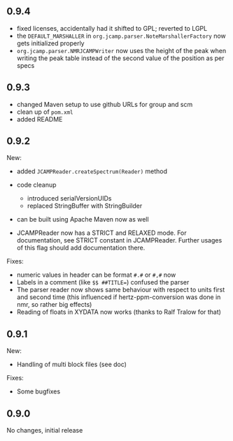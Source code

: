 0.9.4
-----

* fixed licenses, accidentally had it shifted to GPL; reverted to LGPL
* the `DEFAULT_MARSHALLER` in `org.jcamp.parser.NoteMarshallerFactory` now gets
  initialized properly
* `org.jcamp.parser.NMRJCAMPWriter` now uses the height of the peak when writing
  the peak table instead of the second value of the position as per specs


0.9.3
-----

* changed Maven setup to use github URLs for group and scm
* clean up of `pom.xml`
* added README


0.9.2
-----

New:

* added `JCAMPReader.createSpectrum(Reader)` method
* code cleanup

  * introduced serialVersionUIDs
  * replaced StringBuffer with StringBuilder

* can be built using Apache Maven now as well
* JCAMPReader now has a STRICT and RELAXED mode. For documentation, 
  see STRICT constant in JCAMPReader. Further usages of this flag 
  should add documentation there.

Fixes:

* numeric values in header can be format `#.#` or `#,#` now
* Labels in a comment (like `$$ ##TITLE=`) confused the parser
* The parser reader now shows same behaviour with respect to units 
  first and second time (this influenced if hertz-ppm-conversion was 
  done in nmr, so rather big effects)
* Reading of floats in XYDATA now works (thanks to Ralf Tralow for that)


0.9.1
-----

New:

* Handling of multi block files (see doc)

Fixes:

* Some bugfixes


0.9.0
-----

No changes, initial release  
